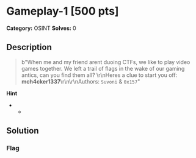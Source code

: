 # Gameplay-1 [500 pts]

**Category:** OSINT
**Solves:** 0

## Description
>b"When me and my friend arent duoing CTFs, we like to play video games together. We left a trail of flags in the wake of our gaming antics, can you find them all? \r\nHeres a clue to start you off: **mch4cker1337**\r\n\r\nAuthors: `Suvoni` & `0x157`"

**Hint**
* -

## Solution

### Flag

